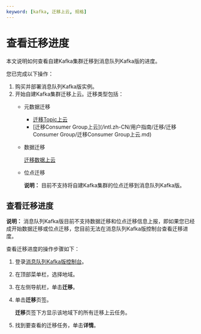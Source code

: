 ```yaml
---
keyword: [kafka, 迁移上云, 规格]
---
```


# 查看迁移进度

本文说明如何查看自建Kafka集群迁移到消息队列Kafka版的进度。

您已完成以下操作：

1.  购买并部署消息队列Kafka版实例。
2.  开始自建Kafka集群迁移上云。迁移类型包括：
    -   元数据迁移
        -   [迁移Topic上云](/intl.zh-CN/用户指南/迁移/迁移Topic/迁移Topic上云.md)
        -   [迁移Consumer Group上云](/intl.zh-CN/用户指南/迁移/迁移Consumer Group/迁移Consumer Group上云.md)
    -   数据迁移

        [迁移数据上云](/intl.zh-CN/用户指南/迁移/迁移数据/迁移数据上云.md)

    -   位点迁移

        **说明：** 目前不支持将自建Kafka集群的位点迁移到消息队列Kafka版。


## 查看迁移进度

**说明：** 消息队列Kafka版目前不支持数据迁移和位点迁移信息上报，即如果您已经成开始数据迁移或位点迁移，您目前无法在消息队列Kafka版控制台查看迁移进度。

查看迁移进度的操作步骤如下：

1.  登录[消息队列Kafka版控制台](https://kafka.console.aliyun.com/?spm=a2c4g.11186623.2.22.6bf72638IfKzDm)。

2.  在顶部菜单栏，选择地域。

3.  在左侧导航栏，单击**迁移**。

4.  单击**迁移**页签。

    **迁移**页签下方显示该地域下的所有迁移上云任务。

5.  找到要查看的迁移任务，单击**详情**。


